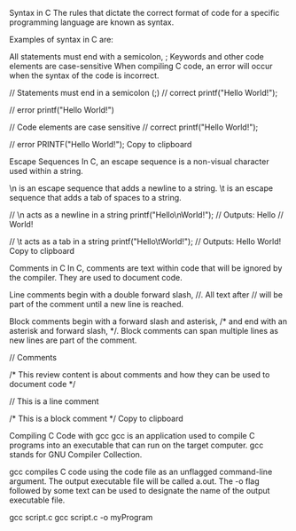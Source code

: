 Syntax in C
The rules that dictate the correct format of code for a specific programming language are known as syntax.

Examples of syntax in C are:

All statements must end with a semicolon, ;
Keywords and other code elements are case-sensitive
When compiling C code, an error will occur when the syntax of the code is incorrect.

// Statements must end in a semicolon (;)
// correct
printf("Hello World!");

// error
printf("Hello World!")
  
// Code elements are case sensitive
// correct
printf("Hello World!");

// error
PRINTF("Hello World!");
Copy to clipboard

Escape Sequences
In C, an escape sequence is a non-visual character used within a string.

\n is an escape sequence that adds a newline to a string. \t is an escape sequence that adds a tab of spaces to a string.

// \n acts as a newline in a string
printf("Hello\nWorld!"); // Outputs: Hello
                         //          World!

// \t acts as a tab in a string
printf("Hello\tWorld!"); // Outputs: Hello    World!
Copy to clipboard

Comments in C
In C, comments are text within code that will be ignored by the compiler. They are used to document code.

Line comments begin with a double forward slash, //. All text after // will be part of the comment until a new line is reached.

Block comments begin with a forward slash and asterisk, /* and end with an asterisk and forward slash, */. Block comments can span multiple lines as new lines are part of the comment.

// Comments

/* This review content is 
about comments and how they
can be used to document code */

// This is a line comment

/* This is a
block comment */
Copy to clipboard

Compiling C Code with gcc
gcc is an application used to compile C programs into an executable that can run on the target computer. gcc stands for GNU Compiler Collection.

gcc compiles C code using the code file as an unflagged command-line argument. The output executable file will be called a.out. The -o flag followed by some text can be used to designate the name of the output executable file.

gcc script.c
gcc script.c -o myProgram
